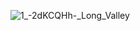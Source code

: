 
![1_-_2dKCQHh_-_Long_Valley](https://user-images.githubusercontent.com/85587286/187789428-26e331b4-403f-41c5-ba4b-8ff04e16aded.gif)
